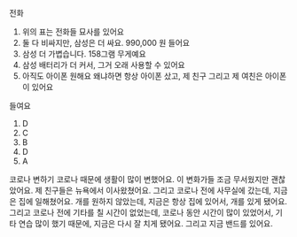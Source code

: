 전화

1. 위의 표는 전화들 묘사를 있어요
2. 둘 다 비싸지만, 삼성은 더 싸요. 990,000 원 들어요
3. 삼성 더 가볍습니다. 158그램 무게예요
4. 삼성 배터리가 더 커서, 그거 오래 사용할 수 있어요
5. 아직도 아이폰 원해요 왜냐하면 항상 아이폰 샀고, 제 친구 그리고 제 여친은 아이폰이 있어요

들여요

1. D
2. C
3. B
4. D
5. A

코로나 변하기
코로나 때문에 생활이 많이 변했어요.
이 변화가들 조금 무서웠지만 괜찮았어요.
제 친구들은 뉴욕에서 이사왔쳤어요.
그리고 코로나 전에 사무실에 갔는데, 지금은 집에 일해쳤어요.
개를 원하지 않았는데, 지금은 항상 집에 있어서, 개를 있게 됐어요.
그리고 코로나 전에 기타를 칠 시간이 없었는데, 코로나 동안 시간이 많이 있었어서, 기타 연습 많이 했기 때문에, 지금은 다시 잘 치게 됐어요. 그리고 지금 밴드를 있어요.
